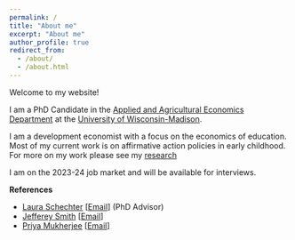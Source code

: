 ```yaml
---
permalink: /
title: "About me"
excerpt: "About me"
author_profile: true
redirect_from: 
  - /about/
  - /about.html
---
```


Welcome to my website!

I am a PhD Candidate in the [Applied and Agricultural Economics Department](https://aae.wisc.edu) at the [University of Wisconsin-Madison](https://www.wisc.edu). 

I am a development economist with a focus on the economics of education. Most of my current work is on affirmative action policies in early childhood. For more on my work please see my [research](/_pages/research.md)

I am on the 2023-24 job market and will be available for interviews. 

**References**
  - [Laura Schechter](https://aae.wisc.edu/faculty/lschechter/) [[Email](mailto:lschchter@wisc.edu)] (PhD Advisor)
  - [Jefferey Smith](https://econ.wisc.edu/staff/smith-jeffrey/) [[Email](mailto:econjeff@ssc.wisc.edu)]
  - [Priya Mukherjee](https://aae.wisc.edu/faculty/pmukherjee7/) [[Email](mailto:priya.mukherjee@wisc.edu)]
